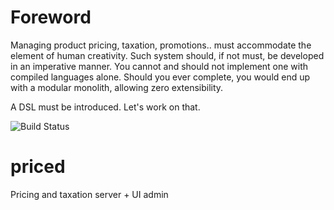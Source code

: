 
# Foreword

Managing product pricing, taxation, promotions.. must accommodate the element of human creativity. Such system should, if not must, be developed in an imperative manner. You cannot and should not implement one with compiled languages alone. Should you ever complete, you would end up with a modular monolith, allowing zero extensibility.

A DSL must be introduced. Let's work on that.

![Build Status](https://travis-ci.org/khanhhua/priced.svg?branch=master)
# priced
Pricing and taxation server + UI admin
